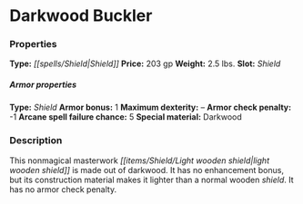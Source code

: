 ﻿---
Title: "Darkwood Buckler"
Type: "Shield"
Price: "203 gp"
Weight: "2.5 lbs."
Slot: "Shield"
Armor properties Type: "Shield"
Armor bonus: "1"
Maximum dexterity: "–"
Armor check penalty: "-1"
Arcane spell failure chance: "5"
Special material: "Darkwood"
Description: |
  "This nonmagical masterwork _light wooden shield_ is made out of darkwood. It has no enhancement bonus, but its construction material makes it lighter than a normal wooden shield. It has no armor check penalty."
Sources: "['Core Rulebook', 'Ultimate Equipment']"
---

# Darkwood Buckler

### Properties

**Type:** _[[spells/Shield|Shield]]_ **Price:** 203 gp **Weight:** 2.5 lbs. **Slot:** _Shield_

##### Armor properties

**Type:** _Shield_ **Armor bonus:** 1 **Maximum dexterity:** – **Armor check penalty:** -1 **Arcane spell failure chance:** 5 **Special material:** Darkwood

### Description

This nonmagical masterwork _[[items/Shield/Light wooden shield|light wooden shield]]_ is made out of darkwood. It has no enhancement bonus, but its construction material makes it lighter than a normal wooden _shield_. It has no armor check penalty.


